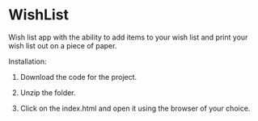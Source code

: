 # WishList
Wish list app with the ability to add items to your wish list and print your wish list out on a piece of paper.

Installation:

1. Download the code for the project.

2. Unzip the folder.

3. Click on the index.html and open it using the browser of your choice.

